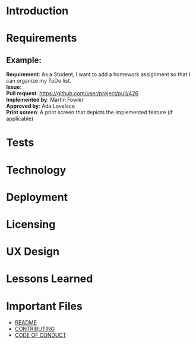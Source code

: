 # Introduction


# Requirements
## Example:
**Requirement**: As a Student, I want to add a homework assignment so that I can organize my ToDo list.<br>
**Issue**: <link to your GitHub issue><br>
**Pull request**: https://github.com/user/project/pull/426<br>
**Implemented by**: Martin Fowler<br>
**Approved by**: Ada Lovelace<br>
**Print screen**: A print screen that depicts the implemented feature (if applicable)<br>

# Tests

# Technology

# Deployment

# Licensing

# UX Design

# Lessons Learned

# Important Files
- [README](README.md)
- [CONTRIBUTING](CONTRIBUTING.md)
- [CODE OF CONDUCT](CODE_OF_CONDUCT.md)
